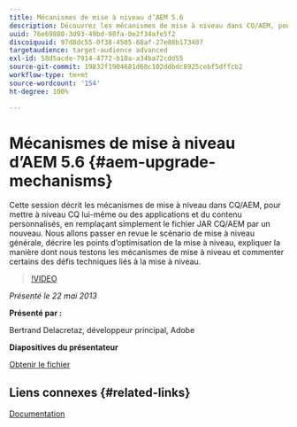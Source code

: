 ```yaml
---
title: Mécanismes de mise à niveau d’AEM 5.6
description: Découvrez les mécanismes de mise à niveau dans CQ/AEM, pour mettre à niveau CQ lui-même ou des applications et du contenu personnalisés, en remplaçant simplement le fichier JAR CQ/AEM par un nouveau. Nous allons passer en revue le scénario de mise à niveau générale, décrire les points d’optimisation de la mise à niveau, expliquer la manière dont nous testons les mécanismes de mise à niveau et commenter certains des défis techniques liés à la mise à niveau.
uuid: 76e69880-3d93-49bd-98fa-0e2f34afe5f2
discoiquuid: 97d8dc55-0f38-4505-88af-27e08b173407
targetaudience: target-audience advanced
exl-id: 58d5acde-7914-4772-b10a-a34ba72cdd55
source-git-commit: 19832f1904681d68c102ddbdc8925cebf5dffcb2
workflow-type: tm+mt
source-wordcount: '154'
ht-degree: 100%

---
```


# Mécanismes de mise à niveau d’AEM 5.6 {#aem-upgrade-mechanisms}

Cette session décrit les mécanismes de mise à niveau dans CQ/AEM, pour mettre à niveau CQ lui-même ou des applications et du contenu personnalisés, en remplaçant simplement le fichier JAR CQ/AEM par un nouveau. Nous allons passer en revue le scénario de mise à niveau générale, décrire les points d’optimisation de la mise à niveau, expliquer la manière dont nous testons les mécanismes de mise à niveau et commenter certains des défis techniques liés à la mise à niveau.

>[!VIDEO](https://video.tv.adobe.com/v/19576/?quality=9)

*Présenté le 22 mai 2013*

**Présenté par :**

Bertrand Delacretaz, développeur principal, Adobe

**Diapositives du présentateur**

[Obtenir le fichier](assets/cqgems-bdelacretaz-cq-upgrades-2013-05-22.pdf)

## Liens connexes {#related-links}

[Documentation](http://docs.adobe.com/docs/en/cq/current/deploying/upgrading.html)

<!--
[Get back to the Overview](https://helpx.adobe.com/experience-manager/kt/eseminars/gems/aem-index.html)
-->
